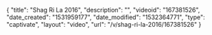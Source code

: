 {
    "title": "Shag Ri La 2016",
    "description": "",
    "videoid": "167381526",
    "date_created": "1531959177",
    "date_modified": "1532364771",
    "type": "captivate",
    "layout": "video",
    "url": "\/v\/shag-ri-la-2016\/167381526"
}